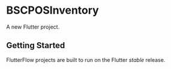 # BSCPOSInventory

A new Flutter project.

## Getting Started

FlutterFlow projects are built to run on the Flutter _stable_ release.
